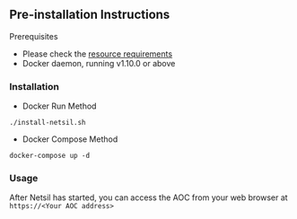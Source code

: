 ## Pre-installation Instructions
Prerequisites
* Please check the [resource requirements](https://github.com/netsil/manifests#prerequisites)
* Docker daemon, running v1.10.0 or above

### Installation
* Docker Run Method
```
./install-netsil.sh
```

* Docker Compose Method
```
docker-compose up -d
```

### Usage
After Netsil has started, you can access the AOC from your web browser at `https://<Your AOC address>` 

